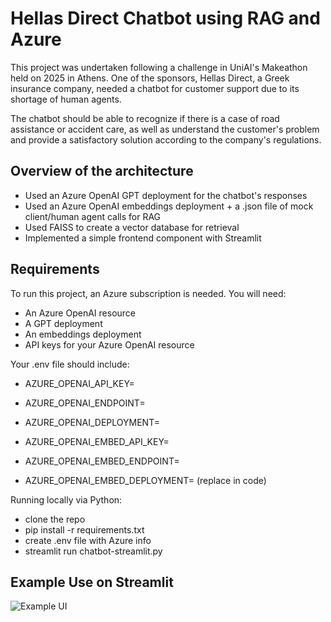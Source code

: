 
# Hellas Direct Chatbot using RAG and Azure

This project was undertaken following a challenge in UniAI's Makeathon held on 2025 in Athens. One of the sponsors, Hellas Direct, a Greek insurance company, needed a chatbot for customer support due to its shortage of human agents.

The chatbot should be able to recognize if there is a case of road assistance or accident care, as well as understand the customer's problem and provide a satisfactory solution according to the company's regulations.

## Overview of the architecture

- Used an Azure OpenAI GPT deployment for the chatbot's responses
- Used an Azure OpenAI embeddings deployment + a .json file of mock client/human agent calls for RAG
- Used FAISS to create a vector database for retrieval
- Implemented a simple frontend component with Streamlit

## Requirements

To run this project, an Azure subscription is needed. You will need:

- An Azure OpenAI resource
- A GPT deployment
- An embeddings deployment
- API keys for your Azure OpenAI resource 

Your .env file should include:

- AZURE_OPENAI_API_KEY=
- AZURE_OPENAI_ENDPOINT=
- AZURE_OPENAI_DEPLOYMENT=

- AZURE_OPENAI_EMBED_API_KEY=
- AZURE_OPENAI_EMBED_ENDPOINT=
- AZURE_OPENAI_EMBED_DEPLOYMENT= (replace in code)

Running locally via Python:

- clone the repo
- pip install -r requirements.txt
- create .env file with Azure info
- streamlit run chatbot-streamlit.py 

## Example Use on Streamlit


![Example UI](https://ibb.co/4nBscbL7)


